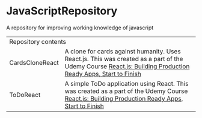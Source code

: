 # JavaScriptRepository
A repository for improving working knowledge of javascript

<table>
<tr>
<td colspan="2">
Repository contents
</td>
</tr>
<tr>
<td>
CardsCloneReact
</td>
<td>
A clone for cards against humanity. Uses React.js. This was created as a part of the Udemy Course <a href="https://www.udemy.com/reactjs-building-production-ready-apps-start-to-finish/">React.js: Building Production Ready Apps, Start to Finish</a>
</td>
</tr>
<tr>
<td>
ToDoReact
</td>
<td>
A simple ToDo application using React. This was created as a part of the Udemy Course <a href="https://www.udemy.com/reactjs-building-production-ready-apps-start-to-finish/">React.js: Building Production Ready Apps, Start to Finish</a>
</td>
</tr>
<table>
